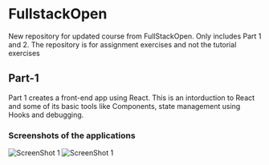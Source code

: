 
  
# FullstackOpen

New repository for updated course from FullStackOpen. Only includes Part 1 and 2. The repository is for assignment exercises and not the tutorial exercises

## Part-1 
Part 1 creates a front-end app using React. This is an intorduction to React and some of its basic tools like Components, state management using Hooks and debugging. 

### Screenshots of the applications

![ScreenShot 1](https://github.com/Prashanga/Images-For-Web/blob/master/1.1.png)
![ScreenShot 1](https://github.com/Prashanga/Images-For-Web/blob/master/1.2.png)
